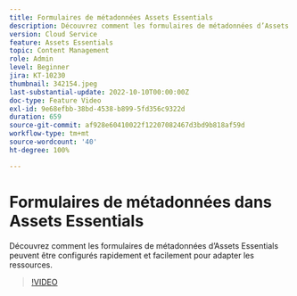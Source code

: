 ```yaml
---
title: Formulaires de métadonnées Assets Essentials
description: Découvrez comment les formulaires de métadonnées d’Assets Essentials peuvent être configurés rapidement et facilement pour adapter les métadonnées des ressources.
version: Cloud Service
feature: Assets Essentials
topic: Content Management
role: Admin
level: Beginner
jira: KT-10230
thumbnail: 342154.jpeg
last-substantial-update: 2022-10-10T00:00:00Z
doc-type: Feature Video
exl-id: 9e68efbb-38bd-4538-b899-5fd356c9322d
duration: 659
source-git-commit: af928e60410022f12207082467d3bd9b818af59d
workflow-type: tm+mt
source-wordcount: '40'
ht-degree: 100%

---
```


# Formulaires de métadonnées dans Assets Essentials

Découvrez comment les formulaires de métadonnées d’Assets Essentials peuvent être configurés rapidement et facilement pour adapter les ressources.

>[!VIDEO](https://video.tv.adobe.com/v/342154?quality=12&learn=on)
